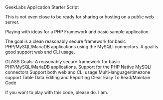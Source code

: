 
GeekLabs Application Starter Script

This is not even close to be ready for sharing or hosting on a public web server. 

Playing with ideas for a PHP Framework and basic sample application. 

The goal is a clean reasonably secure framework for basic PHP/MySQL/MariaDB applications
using the MySQLI connectors. A goal is good support web and CLI usage. 

GLASS Goals: 
 A reasonably secure framework for basic PHP/MySQL/MariaDB applications.
 Support for the PHP Native MySQLI connectors
 Support both web and CLI usage
 Multi-language/timezone support
 Table Data Editing and Reporting
 Clear Easy To Read/Maintain Code
 
If you want to play with this code, please do. I am. 





